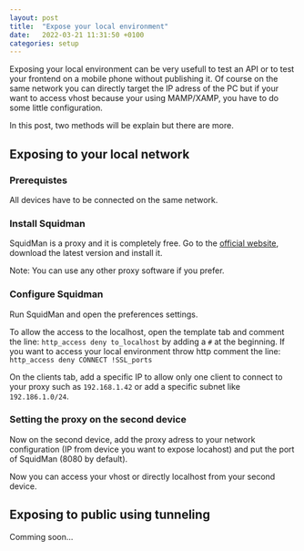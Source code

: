 ```yaml
---
layout: post
title:  "Expose your local environment"
date:   2022-03-21 11:31:50 +0100
categories: setup
---
```


Exposing your local environment can be very usefull to test an API or to test your frontend on a mobile phone without publishing it. Of course on the same network you can directly target the IP adress of the PC but if your want to access vhost because your using MAMP/XAMP, you have to do some little configuration.

In this post, two methods will be explain but there are more.

## Exposing to your local network

### Prerequistes
All devices have to be connected on the same network.

### Install Squidman

SquidMan is a proxy and it is completely free. Go to the [official website](https://squidman.net/squidman/), download the latest version and install it. 

Note: You can use any other proxy software if you prefer.

### Configure Squidman
Run SquidMan and open the preferences settings.

To allow the access to the localhost, open the template tab and comment the line: `http_access deny to_localhost` by adding a `#` at the beginning.
If you want to access your local environment throw http comment the line: `http_access deny CONNECT !SSL_ports`

On the clients tab, add a specific IP to allow only one client to connect to your proxy such as `192.168.1.42` or add a specific subnet like `192.186.1.0/24`.

### Setting the proxy on the second device
Now on the second device, add the proxy adress to your network configuration (IP from device you want to expose locahost) and put the port of SquidMan (8080 by default).

Now you can access your vhost or directly localhost from your second device.

## Exposing to public using tunneling

Comming soon...